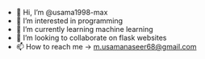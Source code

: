 - 👋 Hi, I’m @usama1998-max
- 👀 I’m interested in programming
- 🌱 I’m currently learning machine learning
- 💞️ I’m looking to collaborate on flask websites
- 📫 How to reach me -> m.usamanaseer68@gmail.com

<!---
usama1998-max/usama1998-max is a ✨ special ✨ repository because its `README.md` (this file) appears on your GitHub profile.
You can click the Preview link to take a look at your changes.
--->
